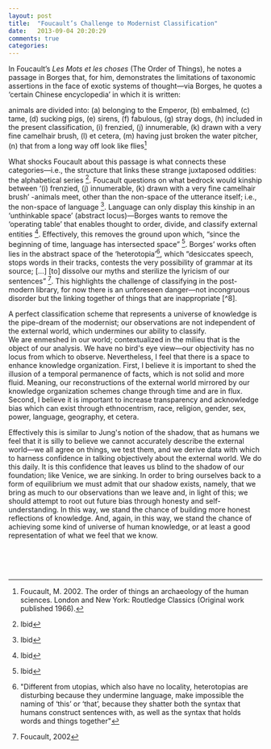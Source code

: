 ```yaml
---
layout: post
title:  "Foucault’s Challenge to Modernist Classification"
date:   2013-09-04 20:20:29
comments: true
categories:
---
```


In Foucault’s _Les Mots et les choses_ (The Order of Things), he notes a passage in Borges that, for him,
demonstrates the limitations of taxonomic assertions in the face of exotic systems of thought—via Borges,
he quotes a ‘certain Chinese encyclopedia’ in which it is written:

<i class="fa fa-quote-left fa-2x"></i> animals are divided into: (a) belonging to the Emperor, (b) embalmed, (c) tame, (d) sucking pigs, (e) sirens,
(f) fabulous, (g) stray dogs, (h) included in the present classification, (i) frenzied, (j) innumerable,
(k) drawn with a very fine camelhair brush, (l) et cetera, (m) having just broken the water pitcher, (n) that
from a long way off look like flies[^1] <i class="fa fa-quote-right fa-2x"></i>

What shocks Foucault about this passage is what connects these categories—i.e., the structure that links
these strange juxtaposed oddities: the alphabetical series [^2].  Foucault questions on what
bedrock would kinship between ‘(i) frenzied, (j) innumerable, (k) drawn with a very fine camelhair brush’
-animals meet, other than the non-space of the utterance itself; i.e., the non-space of language
[^3].  Language can only display this kinship in an ‘unthinkable space’ (abstract locus)—Borges
wants to remove the ‘operating table’ that enables thought to order, divide, and classify external entities
[^4].  Effectively, this removes the ground upon which, “since the beginning of time, language
has intersected space” [^5].  Borges’ works often lies in the abstract space of the ‘heterotopia’[^6],
which “desiccates speech, stops words in their tracks, contests the very possibility of grammar at its source;
[…] [to] dissolve our myths and sterilize the lyricism of our sentences” [^7].  This highlights
the challenge of classifying in the post-modern library, for now there is an unforeseen danger&#8212;not incongruous
disorder but the linking together of things that are inappropriate [^8].

A perfect classification scheme that represents a universe of knowledge is the pipe-dream of the modernist;
our observations are not independent of the external world, which undermines our ability to classify.  
We are enmeshed in our world; contextualized in the milieu that is the object of our analysis.  We have no
bird's eye view&#8212;our objectivity has no locus from which to observe.  Nevertheless, I feel that there is a
space to enhance knowledge organization.  First, I believe it is important to shed the illusion of a temporal
permanence of facts, which is not solid and more fluid.  Meaning, our reconstructions of the external world
mirrored by our knowledge organization schemes change through time and are in flux.  Second, I believe it is
important to increase transparency and acknowledge bias which can exist through ethnocentrism, race, religion,
gender, sex, power, language, geography, et cetera.

Effectively this is similar to Jung's notion of the shadow, that as humans we feel that it is silly to believe
we cannot accurately describe the external world&#8212;we all agree on things, we test them, and we derive data with
which to harness confidence in talking objectively about the external world.  We do this daily.  It is this
confidence that leaves us blind to the shadow of our foundation; like Venice, we are sinking.  In order to bring
ourselves back to a form of equilibrium we must admit that our shadow exists, namely, that we bring as much to our
observations than we leave and, in light of this; we should attempt to root out future bias through honesty and self-understanding.  In this way, we stand the chance of
building more honest reflections of knowledge.  And, again, in this way, we stand the chance of achieving some
kind of universe of human knowledge, or at least a good representation of what we feel that we know.

<br>
<br>
<br>

[^1]: Foucault, M. 2002. The order of things an archaeology of the human sciences. London and New York: Routledge Classics (Original work published 1966).
[^2]: Ibid
[^3]: Ibid
[^4]: Ibid
[^5]: Ibid
[^6]: "Different from utopias, which also have no locality, heterotopias are disturbing because they undermine language, make impossible the naming of ‘this’ or ‘that’, because they shatter both the syntax that humans construct sentences with, as well as the syntax that holds words and things together"
[^7]: Foucault, 2002
